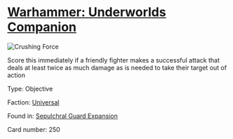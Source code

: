 # [Warhammer: Underworlds Companion](https://guidokessels.github.io/wh-underworlds)

  

![Crushing Force](https://warhammerunderworlds.com/wp-content/uploads/sites/6/2017/12/250_ENG-Crushing-Force.png)

Score this immediately if a friendly fighter makes a successful attack that deals at least twice as much damage as is needed to take their target out of action

Type: Objective

Faction: [Universal](https://guidokessels.github.io/wh-underworlds/factions/universal.md)

Found in: [Sepulchral Guard Expansion](https://guidokessels.github.io/wh-underworlds/locations/sepulchral-guard-expansion.md)

Card number: 250
